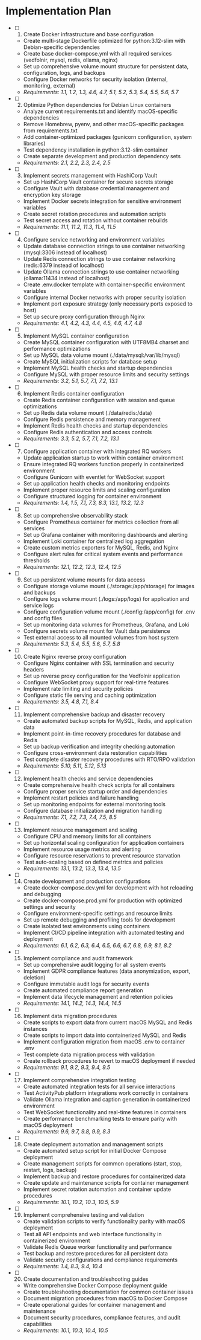 # Implementation Plan

- [ ] 1. Create Docker infrastructure and base configuration
  - Create multi-stage Dockerfile optimized for python:3.12-slim with Debian-specific dependencies
  - Create base docker-compose.yml with all required services (vedfolnir, mysql, redis, ollama, nginx)
  - Set up comprehensive volume mount structure for persistent data, configuration, logs, and backups
  - Configure Docker networks for security isolation (internal, monitoring, external)
  - _Requirements: 1.1, 1.2, 1.3, 4.6, 4.7, 5.1, 5.2, 5.3, 5.4, 5.5, 5.6, 5.7_

- [ ] 2. Optimize Python dependencies for Debian Linux containers
  - Analyze current requirements.txt and identify macOS-specific dependencies
  - Remove Homebrew, pyenv, and other macOS-specific packages from requirements.txt
  - Add container-optimized packages (gunicorn configuration, system libraries)
  - Test dependency installation in python:3.12-slim container
  - Create separate development and production dependency sets
  - _Requirements: 2.1, 2.2, 2.3, 2.4, 2.5_

- [ ] 3. Implement secrets management with HashiCorp Vault
  - Set up HashiCorp Vault container for secure secrets storage
  - Configure Vault with database credential management and encryption key storage
  - Implement Docker secrets integration for sensitive environment variables
  - Create secret rotation procedures and automation scripts
  - Test secret access and rotation without container rebuilds
  - _Requirements: 11.1, 11.2, 11.3, 11.4, 11.5_

- [ ] 4. Configure service networking and environment variables
  - Update database connection strings to use container networking (mysql:3306 instead of localhost)
  - Update Redis connection strings to use container networking (redis:6379 instead of localhost)
  - Update Ollama connection strings to use container networking (ollama:11434 instead of localhost)
  - Create .env.docker template with container-specific environment variables
  - Configure internal Docker networks with proper security isolation
  - Implement port exposure strategy (only necessary ports exposed to host)
  - Set up secure proxy configuration through Nginx
  - _Requirements: 4.1, 4.2, 4.3, 4.4, 4.5, 4.6, 4.7, 4.8_

- [ ] 5. Implement MySQL container configuration
  - Create MySQL container configuration with UTF8MB4 charset and performance optimizations
  - Set up MySQL data volume mount (./data/mysql:/var/lib/mysql)
  - Create MySQL initialization scripts for database setup
  - Implement MySQL health checks and startup dependencies
  - Configure MySQL with proper resource limits and security settings
  - _Requirements: 3.2, 5.1, 5.7, 7.1, 7.2, 13.1_

- [ ] 6. Implement Redis container configuration
  - Create Redis container configuration with session and queue optimizations
  - Set up Redis data volume mount (./data/redis:/data)
  - Configure Redis persistence and memory management
  - Implement Redis health checks and startup dependencies
  - Configure Redis authentication and access controls
  - _Requirements: 3.3, 5.2, 5.7, 7.1, 7.2, 13.1_

- [ ] 7. Configure application container with integrated RQ workers
  - Update application startup to work within container environment
  - Ensure integrated RQ workers function properly in containerized environment
  - Configure Gunicorn with eventlet for WebSocket support
  - Set up application health checks and monitoring endpoints
  - Implement proper resource limits and scaling configuration
  - Configure structured logging for container environment
  - _Requirements: 1.4, 1.5, 7.1, 7.3, 8.3, 13.1, 13.2, 12.3_

- [ ] 8. Set up comprehensive observability stack
  - Configure Prometheus container for metrics collection from all services
  - Set up Grafana container with monitoring dashboards and alerting
  - Implement Loki container for centralized log aggregation
  - Create custom metrics exporters for MySQL, Redis, and Nginx
  - Configure alert rules for critical system events and performance thresholds
  - _Requirements: 12.1, 12.2, 12.3, 12.4, 12.5_

- [ ] 9. Set up persistent volume mounts for data access
  - Configure storage volume mount (./storage:/app/storage) for images and backups
  - Configure logs volume mount (./logs:/app/logs) for application and service logs
  - Configure configuration volume mount (./config:/app/config) for .env and config files
  - Set up monitoring data volumes for Prometheus, Grafana, and Loki
  - Configure secrets volume mount for Vault data persistence
  - Test external access to all mounted volumes from host system
  - _Requirements: 5.3, 5.4, 5.5, 5.6, 5.7, 5.8_

- [ ] 10. Create Nginx reverse proxy configuration
  - Configure Nginx container with SSL termination and security headers
  - Set up reverse proxy configuration for the Vedfolnir application
  - Configure WebSocket proxy support for real-time features
  - Implement rate limiting and security policies
  - Configure static file serving and caching optimization
  - _Requirements: 3.5, 4.8, 7.1, 8.4_

- [ ] 11. Implement comprehensive backup and disaster recovery
  - Create automated backup scripts for MySQL, Redis, and application data
  - Implement point-in-time recovery procedures for database and Redis
  - Set up backup verification and integrity checking automation
  - Configure cross-environment data restoration capabilities
  - Test complete disaster recovery procedures with RTO/RPO validation
  - _Requirements: 5.10, 5.11, 5.12, 5.13_

- [ ] 12. Implement health checks and service dependencies
  - Create comprehensive health check scripts for all containers
  - Configure proper service startup order and dependencies
  - Implement restart policies and failure handling
  - Set up monitoring endpoints for external monitoring tools
  - Configure database initialization and migration handling
  - _Requirements: 7.1, 7.2, 7.3, 7.4, 7.5, 8.5_

- [ ] 13. Implement resource management and scaling
  - Configure CPU and memory limits for all containers
  - Set up horizontal scaling configuration for application containers
  - Implement resource usage metrics and alerting
  - Configure resource reservations to prevent resource starvation
  - Test auto-scaling based on defined metrics and policies
  - _Requirements: 13.1, 13.2, 13.3, 13.4, 13.5_

- [ ] 14. Create development and production configurations
  - Create docker-compose.dev.yml for development with hot reloading and debugging
  - Create docker-compose.prod.yml for production with optimized settings and security
  - Configure environment-specific settings and resource limits
  - Set up remote debugging and profiling tools for development
  - Create isolated test environments using containers
  - Implement CI/CD pipeline integration with automated testing and deployment
  - _Requirements: 6.1, 6.2, 6.3, 6.4, 6.5, 6.6, 6.7, 6.8, 6.9, 8.1, 8.2_

- [ ] 15. Implement compliance and audit framework
  - Set up comprehensive audit logging for all system events
  - Implement GDPR compliance features (data anonymization, export, deletion)
  - Configure immutable audit logs for security events
  - Create automated compliance report generation
  - Implement data lifecycle management and retention policies
  - _Requirements: 14.1, 14.2, 14.3, 14.4, 14.5_

- [ ] 16. Implement data migration procedures
  - Create scripts to export data from current macOS MySQL and Redis instances
  - Create scripts to import data into containerized MySQL and Redis
  - Implement configuration migration from macOS .env to container .env
  - Test complete data migration process with validation
  - Create rollback procedures to revert to macOS deployment if needed
  - _Requirements: 9.1, 9.2, 9.3, 9.4, 9.5_

- [ ] 17. Implement comprehensive integration testing
  - Create automated integration tests for all service interactions
  - Test ActivityPub platform integrations work correctly in containers
  - Validate Ollama integration and caption generation in containerized environment
  - Test WebSocket functionality and real-time features in containers
  - Create performance benchmarking tests to ensure parity with macOS deployment
  - _Requirements: 9.6, 9.7, 9.8, 9.9, 8.3_

- [ ] 18. Create deployment automation and management scripts
  - Create automated setup script for initial Docker Compose deployment
  - Create management scripts for common operations (start, stop, restart, logs, backup)
  - Implement backup and restore procedures for containerized data
  - Create update and maintenance scripts for container management
  - Implement secret rotation automation and container update procedures
  - _Requirements: 10.1, 10.2, 10.3, 10.5, 5.9_

- [ ] 19. Implement comprehensive testing and validation
  - Create validation scripts to verify functionality parity with macOS deployment
  - Test all API endpoints and web interface functionality in containerized environment
  - Validate Redis Queue worker functionality and performance
  - Test backup and restore procedures for all persistent data
  - Validate security configurations and compliance requirements
  - _Requirements: 1.4, 8.3, 9.4, 10.4_

- [ ] 20. Create documentation and troubleshooting guides
  - Write comprehensive Docker Compose deployment guide
  - Create troubleshooting documentation for common container issues
  - Document migration procedures from macOS to Docker Compose
  - Create operational guides for container management and maintenance
  - Document security procedures, compliance features, and audit capabilities
  - _Requirements: 10.1, 10.3, 10.4, 10.5_